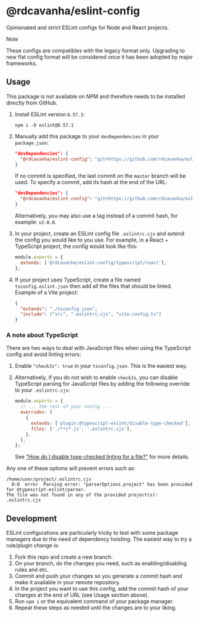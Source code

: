 # @rdcavanha/eslint-config

Opinionated and strict ESLint configs for Node and React projects.

> [!NOTE]  
> These configs are compatibles with the legacy format only. Upgrading to new flat config format will be considered once it has been adopted by major frameworks.

## Usage
This package is not available on NPM and therefore needs to be installed directly from GitHub.

1. Install ESLint version `8.57.1`:
    ```shell
    npm i -D eslint@8.57.1
    ```
2. Manually add this package to your `devDependencies` in your `package.json`:
    ```json
    "devDependencies": {
      "@rdcavanha/eslint-config": "git+https://github.com/rdcavanha/eslint-config.git"
    }
    ```

    If no commit is specified, the last commit on the `master` branch will be used. To specify a commit, add its hash at the end of the URL:

    ```json
    "devDependencies": {
      "@rdcavanha/eslint-config": "git+https://github.com/rdcavanha/eslint-config.git#somecommithash"
    }
    ```
    Alternatively, you may also use a tag instead of a commit hash, for example: `v2.0.0`.

3. In your project, create an ESLint config file `.eslintrc.cjs` and extend the config you would like to you use. For example, in a React + TypeScript project, the config would look like this:
    ```js
    module.exports = {
      extends: ['@rdcavanha/eslint-config/typescript/react'],
    };
    ```

4. If your project uses TypeScript, create a file named `tsconfig.eslint.json` then add all the files that should be linted. Example of a Vite project:
    ```json
    {
      "extends": "./tsconfig.json",
      "include": ["src", ".eslintrc.cjs", "vite.config.ts"]
    }
    ```

### A note about TypeScript
There are two ways to deal with JavaScript files when using the TypeScript config and avoid linting errors:

1. Enable `"checkJs": true` in your `tsconfig.json`. This is the easiest way.

2. Alternatively, if you do not wish to enable `checkJs`, you can disable TypeScript parsing for JavaScript files by adding the following override to your `.eslintrc.cjs`:
    ```js
    module.exports = {
      // ... the rest of your config ...
      overrides: [
        {
          extends: ['plugin:@typescript-eslint/disable-type-checked'],
          files: ['./**/*.js', '.eslintrc.cjs'],
        },
      ],
    };
    ```
    See ["How do I disable type-checked linting for a file?"](https://typescript-eslint.io/troubleshooting/typed-linting/#how-do-i-disable-type-checked-linting-for-a-file) for more details.

Any one of these options will prevent errors such as:
```
/home/user/project/.eslintrc.cjs
  0:0  error  Parsing error: "parserOptions.project" has been provided for @typescript-eslint/parser.
The file was not found in any of the provided project(s): .eslintrc.cjs
```


## Development
ESLint configurations are particularly tricky to test with some package managers due to the need of dependency hoisting. The easiest way to try a rule/plugin change is:

1. Fork this repo and create a new branch.
2. On your branch, do the changes you need, such as enabling/disabling rules and etc.
3. Commit and push your changes so you generate a commit hash and make it available in your remote repository.
4. In the project you want to use this config, add the commit hash of your changes at the end of URL (see Usage section above).
5. Run `npm i` or the equivalent command of your package manager.
6. Repeat these steps as needed until the changes are to your liking.